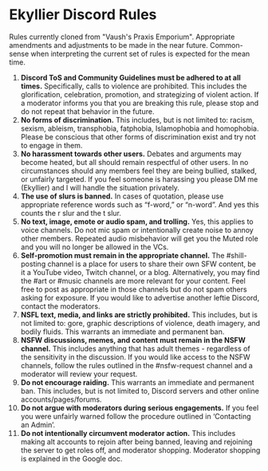 # Ekyllier Discord Rules

Rules currently cloned from "Vaush's Praxis Emporium". Appropriate amendments and adjustments to be made in the near future.
Common-sense when interpreting the current set of rules is expected for the mean time.
1) **Discord ToS and Community Guidelines must be adhered to at all times.** Specifically, calls to violence are prohibited. This includes the glorification, celebration, promotion, and strategizing of violent action. If a moderator informs you that you are breaking this rule, please stop and do not repeat that behavior in the future.
2) **No forms of discrimination.** This includes, but is not limited to: racism, sexism, ableism, transphobia, fatphobia, Islamophobia and homophobia. Please be conscious that other forms of discrimination exist and try not to engage in them.
3) **No harassment towards other users.** Debates and arguments may become heated, but all should remain respectful of other users. In no circumstances should any members feel they are being bullied, stalked, or unfairly targeted. If you feel someone is harassing you please DM me (Ekyllier) and I will handle the situation privately.
4) **The use of slurs is banned.** In cases of quotation, please use appropriate reference words such as “f-word,” or “n-word”. And yes this counts the r slur and the t slur.
5) **No text, image, emote or audio spam, and trolling.** Yes, this applies to voice channels. Do not mic spam or intentionally create noise to annoy other members. Repeated audio misbehavior will get you the Muted role and you will no longer be allowed in the VCs.
6) **Self-promotion must remain in the appropriate channel.** The #shill-posting channel is a place for users to share their own SFW content, be it a YouTube video, Twitch channel, or a blog. Alternatively, you may find the #art or #music channels are more relevant for your content. Feel free to post as appropriate in those channels but do not spam others asking for exposure. If you would like to advertise another leftie Discord, contact the moderators.
7) **NSFL text, media, and links are strictly prohibited.** This includes, but is not limited to: gore, graphic descriptions of violence, death imagery, and bodily fluids. This warrants an immediate and permanent ban.
8) **NSFW discussions, memes, and content must remain in the NSFW channel.** This includes anything that has adult themes - regardless of the sensitivity in the discussion. If you would like access to the NSFW channels, follow the rules outlined in the #nsfw-request channel and a moderator will review your request.
9) **Do not encourage raiding.** This warrants an immediate and permanent ban. This includes, but is not limited to, Discord servers and other online accounts/pages/forums.
10) **Do not argue with moderators during serious engagements.** If you feel you were unfairly warned follow the procedure outlined in ‘Contacting an Admin’.
11) **Do not intentionally circumvent moderator action.** This includes making alt accounts to rejoin after being banned, leaving and rejoining the server to get roles off, and moderator shopping. Moderator shopping is explained in the Google doc.
